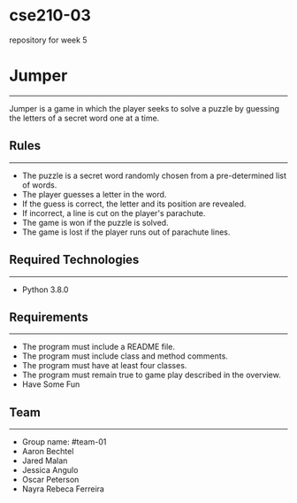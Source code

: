 # cse210-03
repository for week 5

# Jumper
---
Jumper is a game in which the player seeks to solve a puzzle by guessing the letters of a secret word one at a time.

## Rules
---
- The puzzle is a secret word randomly chosen from a pre-determined list of words.
- The player guesses a letter in the word.
- If the guess is correct, the letter and its position are revealed.
- If incorrect, a line is cut on the player's parachute.
- The game is won if the puzzle is solved.
- The game is lost if the player runs out of parachute lines.

## Required Technologies
---
- Python 3.8.0

## Requirements
---
- The program must include a README file.
- The program must include class and method comments.
- The program must have at least four classes.
- The program must remain true to game play described in the overview.
- Have Some Fun

## Team
---
- Group name: #team-01
- Aaron Bechtel
- Jared Malan
- Jessica Angulo
- Oscar Peterson
- Nayra Rebeca Ferreira